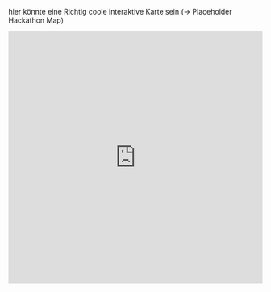 hier könnte eine Richtig coole interaktive Karte sein (-> Placeholder Hackathon Map)
<iframe
  src="https://simonhebich.github.io/dnd-maps/"
  style="border: none; width: 100%; height: 500px; overflow: hidden"
  scrolling="no"
></iframe>